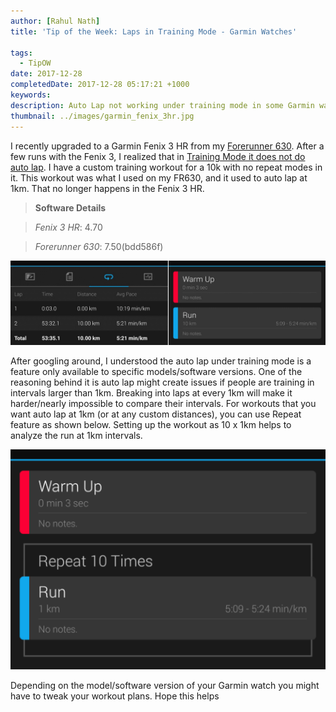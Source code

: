 ```yaml
---
author: [Rahul Nath]
title: 'Tip of the Week: Laps in Training Mode - Garmin Watches'
  
tags:
  - TipOW
date: 2017-12-28
completedDate: 2017-12-28 05:17:21 +1000
keywords:
description: Auto Lap not working under training mode in some Garmin watches. Here's how to fix it
thumbnail: ../images/garmin_fenix_3hr.jpg
---
```


I recently upgraded to a Garmin Fenix 3 HR from my [Forerunner 630](http://www.rahulpnath.com/blog/three_months_to_a_half_marathon/). After a few runs with the Fenix 3, I realized that in [Training Mode it does not do auto lap](https://twitter.com/rahulpnath/status/928145529606873088). I have a custom training workout for a 10k with no repeat modes in it. This workout was what I used on my FR630, and it used to auto lap at 1km. That no longer happens in the Fenix 3 HR.

> **Software Details**

> _Fenix 3 HR_: 4.70

> _Forerunner 630_: 7.50(bdd586f)

<img src="../images/garmin_auto_lap_training.png" alt="Garming Auto Lap Not working in Training Mode, Fenix 3 HR" />

After googling around, I understood the auto lap under training mode is a feature only available to specific models/software versions. One of the reasoning behind it is auto lap might create issues if people are training in intervals larger than 1km. Breaking into laps at every 1km will make it harder/nearly impossible to compare their intervals. For workouts that you want auto lap at 1km (or at any custom distances), you can use Repeat feature as shown below. Setting up the workout as 10 x 1km helps to analyze the run at 1km intervals.

<img src="../images/garmin_auto_lap_training_repeat.png" alt="Garming Auto Lap Using Repeat, Fenix 3 HR" />

Depending on the model/software version of your Garmin watch you might have to tweak your workout plans. Hope this helps
